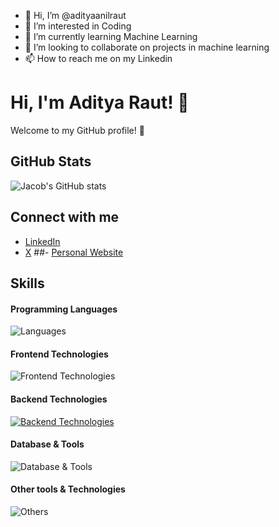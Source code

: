 - 👋 Hi, I’m @adityaanilraut
- 👀 I’m interested in Coding 
- 🌱 I’m currently learning Machine Learning
- 💞️ I’m looking to collaborate on projects in machine learning
- 📫 How to reach me on my Linkedin

<!---
heyitsadi/heyitsadi is a ✨ special ✨ repository because its `README.md` (this file) appears on your GitHub profile.
You can click the Preview link to take a look at your changes.
--->
# Hi, I'm Aditya Raut! 👋

Welcome to my GitHub profile! 💫

## GitHub Stats
![Jacob's GitHub stats](https://github-readme-stats.vercel.app/api?username=adityaanilraut&show_icons=true&theme=cobalt)

## Connect with me
- [LinkedIn](https://www.linkedin.com/in/adityaraut1)
- [X](https://x.com/_adityaraut_)
##- [Personal Website](https://www.aditya-raut.com)

## Skills

#### Programming Languages
![Languages](https://skillicons.dev/icons?i=c,cpp,js,python,java,kotlin)

#### Frontend Technologies
![Frontend Technologies](https://skillicons.dev/icons?i=react,next,html,css,tailwind)

#### Backend Technologies
[![Backend Technologies](https://skillicons.dev/icons?i=aws,azure,django,flask,docker,fastapi&perline=3)](https://skillicons.dev)

#### Database & Tools
![Database & Tools](https://skillicons.dev/icons?i=mysql,mongodb)

#### Other tools & Technologies
![Others](https://skillicons.dev/icons?i=git,github,markdown,netlify,vercel,vscode,figma,githubactions,gitlab)
